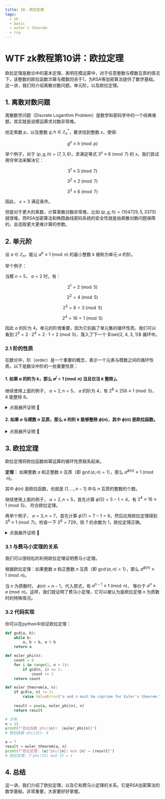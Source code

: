 ```yaml
---
title: 10. 欧拉定理
tags:
  - zk
  - basic
  - euler's theorem
  - rsa 
---
```


# WTF zk教程第10讲：欧拉定理

欧拉定理是数论中的基本定理，表明在模运算中，对于任意整数与模数互质的情况下，该整数的欧拉函数次幂与模数同余于1，为RSA等加密算法提供了数学基础。这一讲，我们将介绍离散对数问题，单元阶，以及欧拉定理。

## 1. 离散对数问题

离散数学问题（Discrete Logarithm Problem）是数学和密码学中的一个经典难题，其实就是说模运算求对数非常难。

给定素数 $p$，以及整数 $g, h \in \mathbb{Z}_n^*$，要求找到整数 $x$，使得:

$$
g^x \equiv h \pmod{p}
$$

举个例子，对于 $(p, g, h) = (7, 3, 6)$，求满足等式 $3^x \equiv 6 \pmod{7}$ 的 $x$。我们尝试用穷举法来解决它：

$$
3^1 \equiv 3 \pmod{7}
$$

$$
3^2 \equiv 2 \pmod{7}
$$

$$
3^3 \equiv 6 \pmod{7}
$$

因此， $x = 3$ 满足条件。

但是对于更大的素数，计算离散对数非常难，比如 $(p, g, h) = (104729, 5, 3375)$ 就很难。而RSA加密算法和椭圆曲线密码系统的安全性就是由离散对数问题保障的，会选取更大更难计算的参数。


## 2. 单元阶

设 $a \in \mathbb{Z}_n$，能让 $a^k \equiv 1 \pmod{n}$ 的最小整数 $k$ 被称为单元 $a$ 的阶。

举个例子：

当模 $n = 5$， $a = 2$ 时，有：

$$
2^1 = 2 \pmod{5}
$$

$$
2^2 = 4 \pmod{5}
$$

$$
2^3 = 8 = 3 \pmod{5}
$$

$$
2^4 = 16 = 1 \pmod{5}
$$

因此 $a$ 的阶为 $4$。单元的阶很重要，因为它刻画了单元集的循环性质。我们可以看到 $2^5 = 2 \cdot 2^4 = 2 \cdot 1 = 2 \pmod{5}$，落入了下一个 $\set{2, 4, 3, 1}$ 循环中。

### 2.1 阶的性质

在数论中，阶（order）是一个重要的概念，表示一个元素与模数之间的循环性质。以下是数论中阶的一些重要性质：

#### 1. 如果 $a$ 的阶为 $k$，那么 $a^j \equiv 1 \pmod{n}$ 当且仅当 $k$ 整除 $j$。

继续使用上面的例子， $a=2, n =5$， $a$ 的阶为 $4$，有 $2^8 \equiv 256 \equiv 1 \pmod{5}$， $4$ 能整除 $8$。

<details><summary>点我展开证明 👀</summary>

首先，我们先把 $j$ 用 $k$ 表示。根据欧几里得除法，有

$$
j = qk + r
$$

其中 $0 \ge r < k$。然后将它代入原式，有

$$
a^j = a^{qk+r} = a^{qk}a^r = (a^{k})^qa^r \equiv 1 \pmod{n}
$$

又因为 $a^k \equiv 1 \pmod{n}$，所以 $(a^{k})^q\equiv 1 \pmod{n}$，上式可以简化为

$$
a^r \equiv 1 \pmod{n}
$$

根据阶的定义，$k$ 是能让 $a^k \equiv 1 \pmod{n}$ 的最小整数，又因为 $0 \ge r < k$，所以 $r = 0$，有：

$$
j = qk
$$

因此 $k$ 整除 $j$，证毕。
</details>

#### 2. 如果 $a$ 与模数 $n$ 互质，那么 $a$ 的阶 $k$ 能够整除 $\phi(n)$，其中 $\phi(n)$ 是欧拉函数。

<details><summary>点我展开证明 👀</summary>

这一性质涉及欧拉定理，我们会在下一节介绍。

根据欧拉定理，有 $a^{\phi(n)} \equiv 1 \pmod{n}$。根据第一个性质：如果 $a$ 的阶为 $k$，那么 $a^j \equiv 1 \pmod{n}$ 当且仅当 $k$ 整除 $j$。有 $k$ 整除$\phi(n)$。证毕。
</details>

## 3. 欧拉定理

欧拉定理将欧拉函数和幂运算的循环性质联系起来。

**定理：** 如果整数 $a$ 和正整数 $n$ 互质（即 $\gcd(a,n)=1$），那么 $a^{\phi(n)} \equiv 1 \pmod{n}$。

其中 $\phi(n)$ 是欧拉函数，也就是 $[1, ..., n-1]$ 中与 $n$ 互质的整数的个数。

继续使用上面的例子， $a=2, n =5$，首先计算 $\phi(5)=5-1=4$，有 $2^4 \equiv 16 \equiv 1 \pmod{5}$， 符合欧拉定理。

再举个例子， $a = 3, n = 7$，首先计算 $\phi(7) = 7-1 =6$，然后应用欧拉定理得到 $3^6 \equiv 1 \pmod{7}$。检查一下 $3^6 = 729$，除 $7$ 的余数为 $1$，欧拉定理正确。

<details><summary>点我展开证明 👀</summary>

考虑集合 $S = Z_n^* = \set{1 \le x \le n | \gcd(x,n) = 1}$。我们知道 $S$ 共有 $\phi(n)$ 个元素，把它们记为 $\set{x_1, x_2, ..., x_{\phi(n)}}$。

再考虑另一个集合 $S'$，它的元素是 $S$ 中的元素乘以 $a$，可以表示为：

$S' = aS = \set{ax_1, ax_2, ..., ax_{\phi(n)}}$

**引理1：** $\gcd(ax_i,n) = 1$。

证明：因为 $\gcd(a, n) = 1$ 且 $\gcd(x_i,n) = 1$，因此 $\gcd(ax_i,n) = 1$。

**引理2：** 从集合 $S'$ 任取两个元素，它们不在模 $n$ 下同余。

证明：假设 $S'$ 中存在两个元素 $ax_i$ 和 $ax_j$ 同余，有 $ax_i \equiv ax_j \pmod{n}$，那么有 $a(x_i- x_j) \equiv 0 \pmod{n}$，也就意味着 $n$ 整除 $a(x_i- x_j)$，即 $n|a(x_i- x_j)$。又因为 $\gcd(a, n) = 1$，那么 $n|(x_i- x_j)$，也就是 $x_i- x_j = kn$。又因为 $1 \le x_i, x_j \le n$，因此 $x_i - x_j = 0$，也就是 $x_i = x_j$，因此当且仅当 $i=j$ 时， $x_i$ 才和 $x_j$ 同余。证毕。

根据引理1和2，我们知道 $S'$ 由 $\phi(n)$ 个与 $n$ 互质的元素组成，且它们两两不同余。也就是说 $S' = Z_n^*$，和 $S$ 中包含的元素相同（但是顺序可能改变）。

接下来，我们分别将 $S$ 和 $S'$ 所有元素相乘，它们应该同余，也就是：

$(ax_1)(ax_2)...(ax_{\phi(n)}) \equiv x_1x_2...x_{\phi(n)} \pmod{n}$

把所有的 $a$ 提出来，一共 $\phi(n)$ 个，有：

$a^{\phi(n)} x_1x_2...x_{\phi(n)}  \equiv x_1x_2...x_{\phi(n)} \pmod{n}$

设 $X = x_1x_2...x_{\phi(n)}$，有 $\gcd(X,n) = 1$，因此原式可以简化成：

$a^{\phi(n)} X  \equiv X \pmod{n}$

因为 $X^{-1}$ 存在，我们在两边同时乘以 $X^{-1}$ 并简化，可以得到：

$a^{\phi(n)}  \equiv 1 \pmod{n}$

证毕！
</details>

### 3.1 与费马小定理的关系

我们可以很轻松的利用欧拉定理证明费马小定理。

根据欧拉定理：如果整数 $a$ 和正整数 $n$ 互质（即 $\gcd(a,n)=1$），那么 $a^{\phi(n)} \equiv 1 \pmod{n}$。

当 $n$ 为质数时， $\phi(n)=n-1$，代入原式，有 $a^{n-1} \equiv 1 \pmod{n}$， 等价于 $a^{n} \equiv a \pmod{n}$。这样，我们就证明了费马小定理，它可以被认为是欧拉定理 $n$ 为质数时的特殊情况。

### 3.2 代码实现

你可以在python中验证欧拉定理：

```python
def gcd(a, b):
    while b:
        a, b = b, a % b
    return a

def euler_phi(n):
    count = 0
    for i in range(1, n + 1):
        if gcd(n, i) == 1:
            count += 1
    return count

def euler_theorem(a, n):
    if gcd(a, n) != 1:
        raise ValueError("a and n must be coprime for Euler's theorem.")
    
    result = pow(a, euler_phi(n), n)
    return result

# 示例
n = 15
print(f"欧拉函数 phi({n}): {euler_phi(n)}")
# 欧拉函数 phi(15): 8

a = 7
result = euler_theorem(a, n)
print(f"欧拉定理: {a}^phi({n}) mod {n} = {result}")
# 欧拉定理: 7^phi(15) mod 15 = 1
```

## 4. 总结

这一讲，我们介绍了欧拉定理，以及它和费马小定理的关系。它是RSA加密算法的数学基础，非常重要，大家要好好掌握。